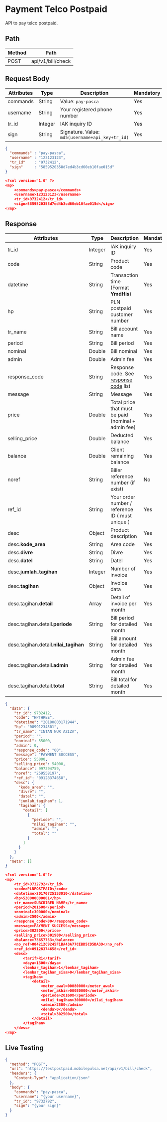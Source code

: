 # Payment Telco Postpaid

API to pay telco postpaid.

## Path

Method | Path 
---------|----------
 POST | api/v1/bill/check

## Request Body

<!-- title: Request Attributes -->
Attributes | Type | Description | Mandatory
---------|----------|---------|----------
commands | String | Value: `pay-pasca` | Yes
username | String | Your registered phone number | Yes
tr_id | Integer | IAK inquiry ID | Yes
sign | String | Signature. Value: `md5(username+api_key+tr_id)` | Yes

<!--
type: tab
title: JSON
-->

```json
{
  "commands" : "pay-pasca",
  "username" : "123123123",
  "tr_id"    : "9732412",
  "sign"     : "5859520358d7ed4b3cd60eb10fae015d"
}
```

<!--
type: tab
title: XML
-->

```json
<?xml version="1.0" ?>
<mp>
	<commands>pay-pasca</commands>
	<username>123123123</username>
	<tr_id>9732412</tr_id>
	<sign>5859520358d7ed4b3cd60eb10fae015d</sign>
</mp>
```
<!-- type: tab-end -->

## Response

<!-- title: Response Attributes -->
Attributes | Type | Description | Mandatory
---------|----------|---------|----------
tr_id | Integer | IAK inquiry ID | Yes
code | String | Product code | Yes
datetime | String | Transaction time (Format **YmdHis**) | Yes 
hp | String | PLN postpaid customer number | Yes
tr_name | String | Bill account name | Yes
period | String | Bill period | Yes
nominal | Double | Bill nominal | Yes
admin | Double | Admin fee | Yes
response_code | String | Response code. See [response code](../../../response-code.md) list | Yes
message | String | Message | Yes
price | Double | Total price that must be paid (nominal + admin fee) | Yes
selling_price | Double | Deducted balance | Yes
balance | Double | Client remaining balance | Yes
noref | String | Biller reference number (if exist) | No
ref_id | String | Your order number / reference ID ( must unique ) | Yes
desc | Object | Product description | Yes
desc.**kode_area** | String | Area code | Yes
desc.**divre** | String | Divre | Yes
desc.**datel** | String | Datel | Yes
desc.**jumlah_tagihan** | Integer | Number of invoice | Yes
desc.**tagihan** | Object | Invoice data | Yes
desc.tagihan.**detail** | Array | Detail of invoice per month | Yes
desc.tagihan.detail.**periode** | String | Bill period for detailed month | Yes
desc.tagihan.detail.**nilai_tagihan** | String | Bill amount for detailed month | Yes
desc.tagihan.detail.**admin** | String | Admin fee for detailed month | Yes
desc.tagihan.detail.**total** | String | Bill total for detailed month | Yes

<!--
type: tab
title: JSON
-->

```json
{
  "data": {
    "tr_id": 9732412,
    "code": "HPTHREE",
    "datetime": "20180803171944",
    "hp": "08991234501",
    "tr_name": "INTAN NUR AZIZA",
    "period": "",
    "nominal": 55000,
    "admin": 0,
    "response_code": "00",
    "message": "PAYMENT SUCCESS",
    "price": 55000,
    "selling_price": 54000,
    "balance": 997294759,
    "noref": "259558197",
    "ref_id": "09128374658",
    "desc": {
      "kode_area": "",
      "divre": "",
      "datel": "",
      "jumlah_tagihan": 1,
      "tagihan": {
        "detail": [
          {
            "periode": "",
            "nilai_tagihan": "",
            "admin": "",
            "total": ""
          }
        ]
      }
    }
  },
  "meta": []
}
```

<!--
type: tab
title: XML
-->

```json
<?xml version="1.0"?>
<mp>
	<tr_id>9732792</tr_id>
	<code>PLNPOSTPAID</code>
	<datetime>20170725153910</datetime>
	<hp>530000000001</hp>
	<tr_name>SUBCRIBER NAME</tr_name>
	<period>201608</period>
	<nominal>300000</nominal>
	<admin>2500</admin>
	<response_code>00</response_code>
	<message>PAYMENT SUCCESS</message>
	<price>302500</price>
	<selling_price>301900</selling_price>
	<balance>73657753</balance>
	<no_ref>004212C9245F1BA43A77CEBD5CD5DA39</no_ref>
	<ref_id>09128374658</ref_id>
	<desc>
		<tarif>R1</tarif>
		<daya>1300</daya>
		<lembar_tagihan>1</lembar_tagihan>
		<lembar_tagihan_sisa>0</lembar_tagihan_sisa>
		<tagihan>
			<detail>
				<meter_awal>00080000</meter_awal>
				<meter_akhir>00080000</meter_akhir>
				<periode>201608</periode>
				<nilai_tagihan>300000</nilai_tagihan>
				<admin>2500</admin>
				<denda>0</denda>
				<total>302500</total>
			</detail>
		</tagihan>
	</desc>
</mp>
```
<!-- type: tab-end -->

## Live Testing

```json http
{
  "method": "POST",
  "url": "https://testpostpaid.mobilepulsa.net/api/v1/bill/check",
  "headers": {
    "Content-Type": "application/json"
  },
  "body": {
    "commands": "pay-pasca",
    "username": "{your username}",
    "tr_id": "9732792",
    "sign": "{your sign}"
  }
}
```
